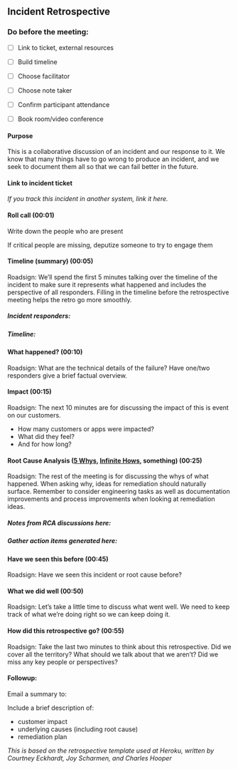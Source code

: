 ## Incident Retrospective

### Do before the meeting:
* [ ] Link to ticket, external resources
* [ ] Build timeline
* [ ] Choose facilitator
* [ ] Choose note taker
* [ ] Confirm participant attendance
* [ ] Book room/video conference


#### Purpose
This is a collaborative discussion of an incident and our response to it. We know that many things have to go wrong to produce an incident, and we seek to document them all so that we can fail better in the future.


#### Link to incident ticket 
*If you track this incident in another system, link it here.*


#### Roll call (00:01)
Write down the people who are present

If critical people are missing, deputize someone to try to engage them


#### Timeline (summary) (00:05)
Roadsign: We’ll spend the first 5 minutes talking over the timeline of the incident to make sure it represents what happened and includes the perspective of all responders.
Filling in the timeline before the retrospective meeting helps the retro go more smoothly.


##### Incident responders:


##### Timeline:


#### What happened? (00:10)
Roadsign: What are the technical details of the failure? Have one/two responders give a brief factual overview.


#### Impact (00:15)
Roadsign: The next 10 minutes are for discussing the impact of this is event on our customers.

* How many customers or apps were impacted?
* What did they feel?
* And for how long?


#### Root Cause Analysis ([5 Whys](https://en.m.wikipedia.org/wiki/5_Whys), [Infinite Hows](https://www.oreilly.com/ideas/the-infinite-hows), something) (00:25)
Roadsign: The rest of the meeting is for discussing the whys of what happened.  When asking why, ideas for remediation should naturally surface.  Remember to consider engineering tasks as well as documentation improvements and process improvements when looking at remediation ideas.  

##### Notes from RCA discussions here:


##### Gather action items generated here:


#### Have we seen this before (00:45)
Roadsign: Have we seen this incident or root cause before?


#### What we did well (00:50)
Roadsign: Let’s take a little time to discuss what went well.  We need to keep track of what we’re doing right so we can keep doing it.


#### How did this retrospective go? (00:55)
Roadsign: Take the last two minutes to think about this retrospective.  Did we cover all the territory?  What should we talk about that we aren’t?  Did we miss any key people or perspectives?


#### Followup:
Email a summary to: <your group>

Include a brief description of:
* customer impact
* underlying causes (including root cause)
* remediation plan


*This is based on the retrospective template used at Heroku, written by Courtney Eckhardt, Joy Scharmen, and Charles Hooper*
